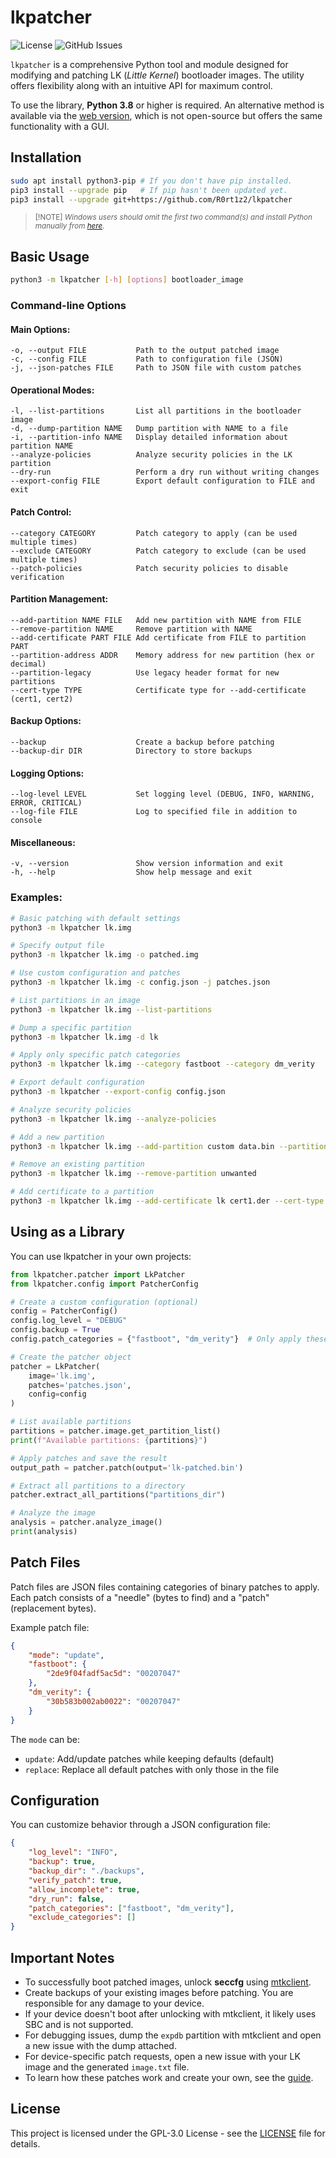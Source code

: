 # lkpatcher

![License](https://img.shields.io/github/license/R0rt1z2/lkpatcher)
![GitHub Issues](https://img.shields.io/github/issues-raw/R0rt1z2/lkpatcher?color=red)

`lkpatcher` is a comprehensive Python tool and module designed for modifying and patching LK (_Little Kernel_) bootloader images. The utility offers flexibility along with an intuitive API for maximum control.

To use the library, **Python 3.8** or higher is required. An alternative method is available via the [web version](https://lkpatcher.r0rt1z2.com/), which is not open-source but offers the same functionality with a GUI.

## Installation

```bash
sudo apt install python3-pip # If you don't have pip installed.
pip3 install --upgrade pip   # If pip hasn't been updated yet.
pip3 install --upgrade git+https://github.com/R0rt1z2/lkpatcher
```
> <small>[!NOTE]
> _Windows users should omit the first two command(s) and install Python manually from [here](https://www.python.org/downloads/)._</small>

## Basic Usage

```bash
python3 -m lkpatcher [-h] [options] bootloader_image
```

### Command-line Options

#### Main Options:
```
-o, --output FILE           Path to the output patched image
-c, --config FILE           Path to configuration file (JSON)
-j, --json-patches FILE     Path to JSON file with custom patches
```

#### Operational Modes:
```
-l, --list-partitions       List all partitions in the bootloader image
-d, --dump-partition NAME   Dump partition with NAME to a file
-i, --partition-info NAME   Display detailed information about partition NAME
--analyze-policies          Analyze security policies in the LK partition
--dry-run                   Perform a dry run without writing changes
--export-config FILE        Export default configuration to FILE and exit
```

#### Patch Control:
```
--category CATEGORY         Patch category to apply (can be used multiple times)
--exclude CATEGORY          Patch category to exclude (can be used multiple times)
--patch-policies            Patch security policies to disable verification
```

#### Partition Management:
```
--add-partition NAME FILE   Add new partition with NAME from FILE
--remove-partition NAME     Remove partition with NAME  
--add-certificate PART FILE Add certificate from FILE to partition PART
--partition-address ADDR    Memory address for new partition (hex or decimal)
--partition-legacy          Use legacy header format for new partitions
--cert-type TYPE            Certificate type for --add-certificate (cert1, cert2)
```

#### Backup Options:
```
--backup                    Create a backup before patching
--backup-dir DIR            Directory to store backups
```

#### Logging Options:
```
--log-level LEVEL           Set logging level (DEBUG, INFO, WARNING, ERROR, CRITICAL)
--log-file FILE             Log to specified file in addition to console
```

#### Miscellaneous:
```
-v, --version               Show version information and exit
-h, --help                  Show help message and exit
```

### Examples:

```bash
# Basic patching with default settings
python3 -m lkpatcher lk.img

# Specify output file
python3 -m lkpatcher lk.img -o patched.img

# Use custom configuration and patches
python3 -m lkpatcher lk.img -c config.json -j patches.json

# List partitions in an image
python3 -m lkpatcher lk.img --list-partitions

# Dump a specific partition
python3 -m lkpatcher lk.img -d lk

# Apply only specific patch categories
python3 -m lkpatcher lk.img --category fastboot --category dm_verity

# Export default configuration
python3 -m lkpatcher --export-config config.json

# Analyze security policies
python3 -m lkpatcher lk.img --analyze-policies

# Add a new partition
python3 -m lkpatcher lk.img --add-partition custom data.bin --partition-address 0x41000000

# Remove an existing partition
python3 -m lkpatcher lk.img --remove-partition unwanted

# Add certificate to a partition
python3 -m lkpatcher lk.img --add-certificate lk cert1.der --cert-type cert1
```

## Using as a Library

You can use lkpatcher in your own projects:

```python
from lkpatcher.patcher import LkPatcher
from lkpatcher.config import PatcherConfig

# Create a custom configuration (optional)
config = PatcherConfig()
config.log_level = "DEBUG"
config.backup = True
config.patch_categories = {"fastboot", "dm_verity"}  # Only apply these categories

# Create the patcher object
patcher = LkPatcher(
    image='lk.img',
    patches='patches.json',
    config=config
)

# List available partitions
partitions = patcher.image.get_partition_list()
print(f"Available partitions: {partitions}")

# Apply patches and save the result
output_path = patcher.patch(output='lk-patched.bin')

# Extract all partitions to a directory
patcher.extract_all_partitions("partitions_dir")

# Analyze the image
analysis = patcher.analyze_image()
print(analysis)
```

## Patch Files

Patch files are JSON files containing categories of binary patches to apply. Each patch consists of a "needle" (bytes to find) and a "patch" (replacement bytes).

Example patch file:
```json
{
    "mode": "update",
    "fastboot": {
        "2de9f04fadf5ac5d": "00207047"
    },
    "dm_verity": {
        "30b583b002ab0022": "00207047"
    }
}
```

The `mode` can be:
- `update`: Add/update patches while keeping defaults (default)
- `replace`: Replace all default patches with only those in the file

## Configuration

You can customize behavior through a JSON configuration file:

```json
{
    "log_level": "INFO",
    "backup": true,
    "backup_dir": "./backups",
    "verify_patch": true,
    "allow_incomplete": true,
    "dry_run": false,
    "patch_categories": ["fastboot", "dm_verity"],
    "exclude_categories": []
}
```

## Important Notes

- To successfully boot patched images, unlock **seccfg** using [mtkclient](https://github.com/bkerler/mtkclient).
- Create backups of your existing images before patching. You are responsible for any damage to your device.
- If your device doesn't boot after unlocking with mtkclient, it likely uses SBC and is not supported.
- For debugging issues, dump the `expdb` partition with mtkclient and open a new issue with the dump attached.
- For device-specific patch requests, open a new issue with your LK image and the generated `image.txt` file.
- To learn how these patches work and create your own, see the [guide](https://blog.r0rt1z2.com/patch-mediatek-bootloader-images-lk.html).

## License

This project is licensed under the GPL-3.0 License - see the [LICENSE](https://github.com/R0rt1z2/lkpatcher/tree/master/LICENSE) file for details.
